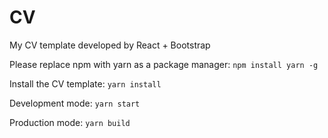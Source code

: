 # CV
My CV template developed by React + Bootstrap

Please replace npm with yarn as a package manager: `npm install yarn -g`

Install the CV template: `yarn install`

Development mode: `yarn start`

Production mode: `yarn build`
